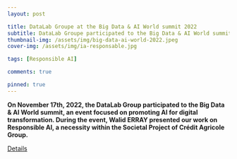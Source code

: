 ```yaml
---
layout: post

title: DataLab Groupe at the Big Data & AI World summit 2022
subtitle: DataLab Groupe participated to the Big Data & AI World summit 2022
thumbnail-img: /assets/img/big-data-ai-world-2022.jpeg
cover-img: /assets/img/ia-responsable.jpg

tags: [Responsible AI]

comments: true

pinned: true
---
```



**On November 17th, 2022, the DataLab Group participated to the Big Data & AI World summit, an event focused on promoting  AI for digital transformation. During the event, Walid ERRAY presented our work on Responsible AI, a necessity within the Societal Project of Crédit Agricole Group.**

[Details](https://www.bigdataworld.fr/programme-de-conferences-2022/lia-responsable-une-%C3%A9vidence-dans-le-cadre-du-projet-soci%C3%A9tal-du-groupe-cr%C3%A9dit-agricole)
